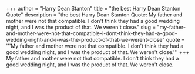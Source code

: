 +++
author = "Harry Dean Stanton"
title = "the best Harry Dean Stanton Quote"
description = "the best Harry Dean Stanton Quote: My father and mother were not that compatible. I don't think they had a good wedding night, and I was the product of that. We weren't close."
slug = "my-father-and-mother-were-not-that-compatible-i-dont-think-they-had-a-good-wedding-night-and-i-was-the-product-of-that-we-werent-close"
quote = '''My father and mother were not that compatible. I don't think they had a good wedding night, and I was the product of that. We weren't close.'''
+++
My father and mother were not that compatible. I don't think they had a good wedding night, and I was the product of that. We weren't close.
